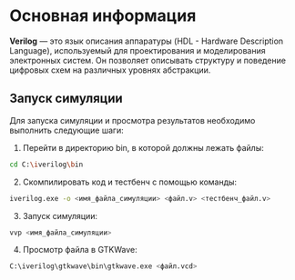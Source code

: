 # Основная информация
**Verilog** — это язык описания аппаратуры (HDL - Hardware Description Language), используемый для проектирования и моделирования электронных систем. Он позволяет описывать структуру и поведение цифровых схем на различных уровнях абстракции.

## Запуск симуляции
Для запуска симуляции и просмотра результатов необходимо выполнить следующие шаги:
1. Перейти в директорию bin, в которой должны лежать файлы:
```bash
cd C:\iverilog\bin
```
2. Скомпилировать код и тестбенч с помощью команды:
```bash
iverilog.exe -o <имя_файла_симуляции> <файл.v> <тестбенч_файл.v>
```
3. Запуск симуляции:
```bash
vvp <имя_файла_симуляции>
```
4. Просмотр файла в GTKWave:
```bash
C:\iverilog\gtkwave\bin\gtkwave.exe <файл.vcd>
```
